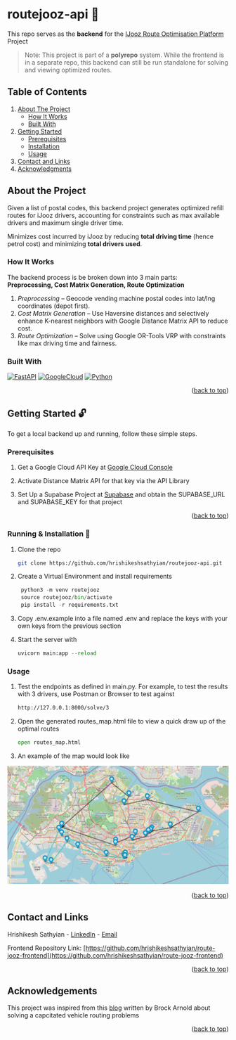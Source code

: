 <a id="readme-top"></a>
# routejooz-api 🍊 
This repo serves as the **backend** for the [IJooz Route Optimisation Platform](https://github.com/hrishikeshsathyian/route-jooz-frontend) Project


> Note: This project is part of a **polyrepo** system. While the frontend is in a separate repo, this backend can still be run standalone for solving and viewing optimized routes.

## Table of Contents 
<ol>
    <li>
        <a href="#about-the-project">About The Project</a>
        <ul>
        <li><a href="#how-it-works">How It Works</a></li>
        <li><a href="#built-with">Built With</a></li>
        </ul>
    </li>
    <li>
        <a href="#getting-started">Getting Started</a>
        <ul>
        <li><a href="#prerequisites">Prerequisites</a></li>
        <li><a href="#installation">Installation</a></li>
        <li><a href="#usage">Usage</a></li>
        </ul>
    </li>
    <li><a href="#contact">Contact and Links</a></li>
    <li><a href="#acknowledgments">Acknowledgments</a></li>
</ol>


## About the Project

Given a list of postal codes, this backend project generates optimized refill routes for iJooz drivers, accounting for constraints such as max available drivers and maximum single driver time. 

Minimizes cost incurred by iJooz by reducing **total driving time** (hence petrol cost) and minimizing **total drivers used**.
 

### How It Works
The backend process is be broken down into 3 main parts: <br>**Preprocessing, Cost Matrix Generation, Route Optimization**
1. *Preprocessing* – Geocode vending machine postal codes into lat/lng coordinates (depot first).
2. *Cost Matrix Generation* – Use Haversine distances and selectively enhance K-nearest neighbors with Google Distance Matrix API to reduce cost.
3. *Route Optimization* – Solve using Google OR-Tools VRP with constraints like max driving time and fairness.



### Built With
[![FastAPI](https://img.shields.io/badge/fastapi-109989?style=for-the-badge&logo=FASTAPI&logoColor=white)](Fast-url)
[![GoogleCloud](https://img.shields.io/badge/Google_Cloud-4285F4?style=for-the-badge&logo=google-cloud&logoColor=white)](Google-Cloud)
[![Python](https://img.shields.io/badge/python-3670A0?style=for-the-badge&logo=python&logoColor=ffdd54)](Python)

<p align="right">(<a href="#readme-top">back to top</a>)</p>

## Getting Started 🔓
To get a local backend up and running, follow these simple steps.

### Prerequisites 

1. Get a Google Cloud API Key at [Google Cloud Console](https://console.cloud.google.com/)

2. Activate Distance Matrix API for that key via the API Library

3. Set Up a Supabase Project at [Supabase](https://supabase.com/) and obtain the SUPABASE_URL and SUPABASE_KEY for that project
<p align="right">(<a href="#readme-top">back to top</a>)</p>

###  Running & Installation 🏃

1. Clone the repo
   ```sh
   git clone https://github.com/hrishikeshsathyian/routejooz-api.git
   ```
3. Create a Virtual Environment and install requirements
   ```python
    python3 -m venv routejooz
    source routejooz/bin/activate
    pip install -r requirements.txt
   ```
4. Copy .env.example into a file named .env and replace the keys with your own keys from the previous section
   
5. Start the server with 
    ```python
    uvicorn main:app --reload
   ```

   
### Usage

1. Test the endpoints as defined in main.py. For example, to test the results with 3 drivers, use Postman or Browser to test against 
    ```bash
    http://127.0.0.1:8000/solve/3 
    ```
2. Open the generated routes_map.html file to view a quick draw up of the optimal routes
    ```python
    open routes_map.html
   ```
3. An example of the map would look like 
<p align="center">
  <img src="RoutesImage.png" alt="Example of Optimized Routes Map" width="600"/>
</p>

<p align="right">(<a href="#readme-top">back to top</a>)</p>

## Contact and Links

Hrishikesh Sathyian - [LinkedIn](https://www.linkedin.com/in/hrishikesh-sathyian/) - [Email](hrishikeshsathyian2002@gmail.com)

Frontend Repository Link: [https://github.com/hrishikeshsathyian/route-jooz-frontend](https://github.com/hrishikeshsathyian/route-jooz-frontend)

<p align="right">(<a href="#readme-top">back to top</a>)</p>


## Acknowledgements

This project was inspired from this [blog](https://medium.com/@brockarnold/solving-a-capacitated-vehicle-routing-problem-with-google-or-tools-and-mapbox-a2eeb6b47bca) written by Brock Arnold about solving a capcitated vehicle routing problems

<p align="right">(<a href="#readme-top">back to top</a>)</p>